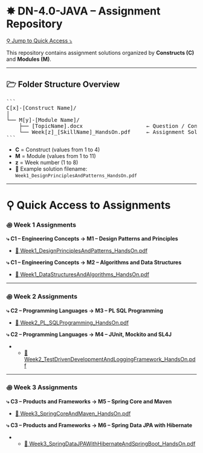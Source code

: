 # ✸ DN-4.0-JAVA – Assignment Repository

[⚲ Jump to Quick Access ⤵](#-quick-access-to-assignments)

This repository contains assignment solutions organized by **Constructs (C)** and **Modules (M)**.

---

## 🗁 Folder Structure Overview

<pre lang="markdown">
```
C[x]-[Construct Name]/
│
└── M[y]-[Module Name]/
    ├── [TopicName].docx                    ← Question / Concept Document
    └── Week[z]_[SkillName]_HandsOn.pdf     ← Assignment Solution
```
</pre>

- **C** = Construct (values from 1 to 4)
- **M** = Module (values from 1 to 11)
- **z** = Week number (1 to 8)
- 📄 Example solution filename: `Week1_DesignPrinciplesAndPatterns_HandsOn.pdf`

---

# ⚲ Quick Access to Assignments

### ꩜ Week 1 Assignments

**⤷ C1 – Engineering Concepts → M1 – Design Patterns and Principles**

- [📄 Week1_DesignPrinciplesAndPatterns_HandsOn.pdf](C1-Engineering%20concepts/M1-Design%20Patterns%20And%20Principles/Week1_DesignPrinciplesAndPatterns_HandsOn.pdf)

**⤷ C1 – Engineering Concepts → M2 – Algorithms and Data Structures**

- [📄 Week1_DataStructuresAndAlgorithms_HandsOn.pdf](C1-Engineering%20concepts/M2-Algorithms%20And%20Data%20Structures/Week1_DataStructuresAndAlgorithms_HandsOn.pdf)

---

### ꩜ Week 2 Assignments

**⤷ C2 – Programming Languages → M3 – PL SQL Programming**

- [📄 Week2_PL_SQLProgramming_HandsOn.pdf](C2-Programming%20Languages\M3-PL%20SQL%20programming\Week2_PL_SQLProgramming_HandsOn.pdf)

**⤷ C2 – Programming Languages → M4 – JUnit, Mockito and SL4J**

- - [📄 Week2_TestDrivenDevelopmentAndLoggingFramework_HandsOn.pdf](C2-Programming%20Languages\M4-JUnit,%20Mockito%20and%20SL4J\Week2_TestDrivenDevelopmentAndLoggingFramework_HandsOn.pdf)

---

### ꩜ Week 3 Assignments

**⤷ C3 – Products and Frameworks → M5 – Spring Core and Maven**

- [📄 Week3_SpringCoreAndMaven_HandsOn.pdf](C3-Products%20And%20Frameworks/M5-Spring%20Core%20And%20Maven/Week3_SpringCoreAndMaven_HandsOn.pdf)

**⤷ C3 – Products and Frameworks → M6 – Spring Data JPA with Hibernate**

- - [📄 Week3_SpringDataJPAWithHibernateAndSpringBoot_HandsOn.pdf](C3-Products%20And%20Frameworks/M6-Spring%20Data%20JPA%20With%20Hibernate/Week3_SpringDataJPAWithHibernateAndSpringBoot_HandsOn.pdf)
